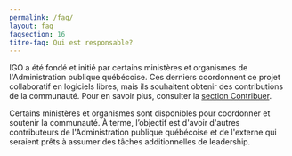 ```yaml
---
permalink: /faq/
layout: faq
faqsection: 16
titre-faq: Qui est responsable? 
---
```


IGO a été fondé et initié par certains ministères et organismes de l'Administration publique québécoise. Ces derniers coordonnent ce projet collaboratif en logiciels libres, mais ils souhaitent obtenir des contributions de la communauté. Pour en savoir plus, consulter la  [section Contribuer](/site-web/contribuer).

Certains ministères et organismes sont disponibles pour coordonner et soutenir la communauté. À terme, l’objectif est d'avoir d'autres contributeurs de l'Administration publique québécoise et de l'externe qui seraient prêts à assumer des tâches additionnelles de leadership.
